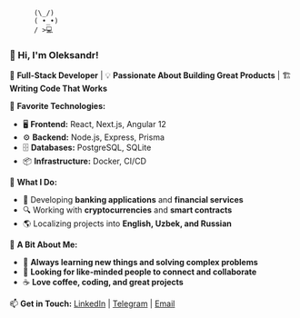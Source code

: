 ```ascii
      (\_/)
      ( •_•)
      / >💻  
```

### 👋 Hi, I'm Oleksandr!
🚀 **Full-Stack Developer** | 💡 **Passionate About Building Great Products** | 🏗 **Writing Code That Works**

🔹 **Favorite Technologies:**
- 🖥 **Frontend:** React, Next.js, Angular 12
- ⚙ **Backend:** Node.js, Express, Prisma
- 🗄 **Databases:** PostgreSQL, SQLite
- 📦 **Infrastructure:** Docker, CI/CD

🔹 **What I Do:**
- 🏦 Developing **banking applications** and **financial services**
- 🔍 Working with **cryptocurrencies** and **smart contracts**
- 🌎 Localizing projects into **English, Uzbek, and Russian**

🔹 **A Bit About Me:**
- 🎯 **Always learning new things and solving complex problems**
- 💬 **Looking for like-minded people to connect and collaborate**
- ☕ **Love coffee, coding, and great projects**

📫 **Get in Touch:** [LinkedIn]([https://linkedin.com](https://www.linkedin.com/in/aleksandr-hryhorenko/)) | [Telegram]([https://t.me](https://t.me/AH1UA)) | [Email](mailto:ada.hryhorenko@gmail.com)
